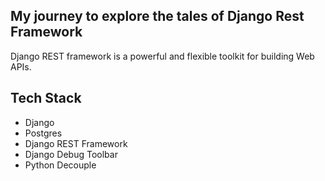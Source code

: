 ## My journey to explore the tales of Django Rest Framework
Django REST framework is a powerful and flexible toolkit for building Web APIs.

## Tech Stack

* Django
* Postgres
* Django REST Framework
* Django Debug Toolbar
* Python Decouple

<img src="/Users/johndiginee/Desktop/Screenshot 2023-03-08 at 11.01.36 AM.png" alt="" />
